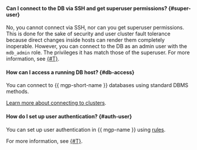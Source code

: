 #### Can I connect to the DB via SSH and get superuser permissions? {#super-user}

No, you cannot connect via SSH, nor can you get superuser permissions. This is done for the sake of security and user cluster fault tolerance because direct changes inside hosts can render them completely inoperable. However, you can connect to the DB as an admin user with the `mdb_admin` role. The privileges it has match those of the superuser. For more information, see [{#T}](../../managed-greenplum/concepts/cluster-users.md#mdb_admin).

#### How can I access a running DB host? {#db-access}

You can connect to {{ mgp-short-name }} databases using standard DBMS methods.

[Learn more about connecting to clusters](../../managed-greenplum/operations/connect.md).

#### How do I set up user authentication? {#auth-user}

You can set up user authentication in {{ mgp-name }} using [rules](../../managed-greenplum/operations/user-auth-rules.md).

For more information, see [{#T}](../../managed-greenplum/concepts/user-authentication.md).
